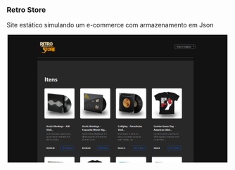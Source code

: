 ### Retro Store

Site estático simulando um e-commerce com armazenamento em Json

<div align="center">
  <img src="img/Screenshot.png" style="width: 500px">
</div>

